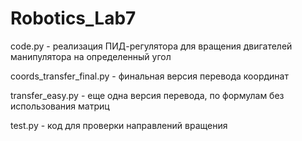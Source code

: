 # Robotics_Lab7
code.py - реализация ПИД-регулятора для вращения двигателей манипулятора на определенный угол

coords_transfer_final.py - финальная версия перевода координат

transfer_easy.py - еще одна версия перевода, по формулам без использования матриц

test.py - код для проверки направлений вращения
